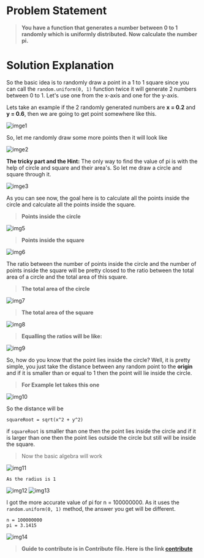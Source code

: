 # Problem Statement
>**You have a function that generates a number between 0 to 1 randomly which is uniformly distributed. Now calculate the number pi.**

# Solution Explanation

So the basic idea is to randomly draw a point in a 1 to 1 square since you can call the ```random.uniform(0, 1)``` function twice it will generate 2 numbers between 0 to 1. Let's use one from the x-axis and one for the y-axis. 

Lets take an example if the 2 randomly generated numbers are  **x = 0.2** and **y = 0.6**, then we are going to get point somewhere like this.

![imge1](./RepoEssentials/img1.png)


So, let me randomly draw some more points then it will look like

![imge2](./RepoEssentials/img2.png)

**The tricky part and the Hint:** The only way to find the value of pi is with the help of circle and square and their area's. So let me draw a circle and square through it. 

![imge3](./RepoEssentials/img4.png)

As you can see now, the goal here is to calculate all the points inside the circle and calculate all the points inside the square.

>**Points inside the circle**

![img5](./RepoEssentials/img6.png)

>**Points inside the square**

![img6](./RepoEssentials/img7.png)

The ratio between the number of points inside the circle and the number of points inside the square will be pretty closed to the ratio between the total area of a circle and the total area of this square.

>**The total area of the circle**

![img7](./RepoEssentials/img8.png)

>**The total area of the square**

![img8](./RepoEssentials/img9.png)

>**Equalling the ratios will be like:**

![img9](./RepoEssentials/img16.png)

So, how do you know that the point lies inside the circle? Well, it is pretty simple, you just take the distance between any random point to the **origin** and if it is smaller than or equal to 1 then the point will lie inside the circle.

>**For Example let takes this one**

![img10](./RepoEssentials/img10.png)

So the distance will be 
```
squareRoot = sqrt(x^2 + y^2)
```

if ```squareRoot``` is smaller than one then the point lies inside the circle and if it is larger than one then the point lies outside the circle but still will be inside the square.

>Now the basic algebra will work

![img11](./RepoEssentials/img17.jpg)
```
As the radius is 1
```
![img12](./RepoEssentials/img20.jpg)
![img13](./RepoEssentials/img18.jpg)

I got the more accurate value of pi for n = 100000000. As it uses the ```random.uniform(0, 1)``` method, the answer you get will be different.

```
n = 100000000
pi = 3.1415
```
![img14](./RepoEssentials/img15.png)


>**Guide to contribute is in Contribute file. Here is the link
[contribute](./Contribute.md)**